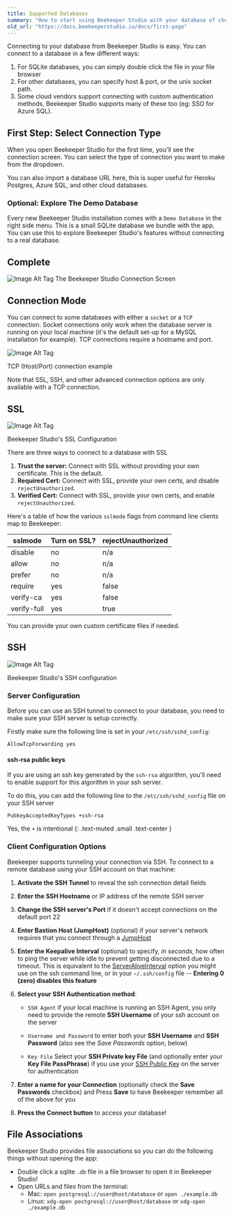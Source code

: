 ```yaml
---
title: Supported Databases
summary: "How to start using Beekeeper Studio with your database of choice."
old_url: "https://docs.beekeeperstudio.io/docs/first-page"
---
```


Connecting to your database from Beekeeper Studio is easy. You can connect to a database in a few different ways:

1. For SQLite databases, you can simply double click the file in your file browser
2. For other databases, you can specify host & port, or the unix socket path.
3. Some cloud vendors support connecting with custom authentication methods, Beekeeper Studio supports many of these too (eg: SSO for Azure SQL).


## First Step: Select Connection Type

When you open Beekeeper Studio for the first time, you'll see the connection screen. You can select the type of connection you want to make from the dropdown.

You can also import a database URL here, this is super useful for Heroku Postgres, Azure SQL, and other cloud databases.

### Optional: Explore The Demo Database

Every new Beekeeper Studio installation comes with a `Demo Database` in the right side menu. This is a small SQLite database we bundle with the app. You can use this to explore Beekeeper Studio's features without connecting to a real database.

## Complete

![Image Alt Tag](../../assets/images/first-page-5.png)
The Beekeeper Studio Connection Screen

## Connection Mode

You can connect to some databases with either a `socket` or a `TCP` connection. Socket connections only work when the database server is running on your local machine (it's the default set-up for a MySQL installation for example). TCP connections require a hostname and port.

![Image Alt Tag](../../assets/images/first-page-6.png)

TCP (Host/Port) connection example

Note that SSL, SSH, and other advanced connection options are only available with a TCP connection.

## SSL

![Image Alt Tag](../../assets/images/first-page-7.png)

Beekeeper Studio's SSL Configuration


There are three ways to connect to a database with SSL

1. **Trust the server:** Connect with SSL without providing your own certificate. This is the default.
2. **Required Cert:** Connect with SSL, provide your own certs, and disable `rejectUnauthorized`.
3. **Verified Cert:** Connect with SSL, provide your own certs, and enable `rejectUnauthorized`.

Here's a table of how the various `sslmode` flags from command line clients map to Beekeeper:

| sslmode     | Turn on SSL? | rejectUnauthorized |
| ----------- | ------------ | ------------------ |
| disable     | no           | n/a                |
| allow       | no           | n/a                |
| prefer      | no           | n/a                |
| require     | yes          | false              |
| verify-ca   | yes          | false              |
| verify-full | yes          | true               |

You can provide your own custom certificate files if needed.


## SSH

![Image Alt Tag](../../assets/images/first-page-8.png)

Beekeeper Studio's SSH configuration


### Server Configuration

Before you can use an SSH tunnel to connect to your database, you need to make sure your SSH server is setup correctly.

Firstly make sure the following line is set in your `/etc/ssh/sshd_config`:

```
AllowTcpForwarding yes
```

#### ssh-rsa public keys

If you are using an ssh key generated by the `ssh-rsa` algorithm, you'll need to enable support for this algorithm in your ssh server.

To do this, you can add the following line to the `/etc/ssh/sshd_config` file on your SSH server

```
PubkeyAcceptedKeyTypes +ssh-rsa
```
Yes, the `+` is intentional
{: .text-muted .small .text-center }


### Client Configuration Options


Beekeeper supports tunneling your connection via SSH. To connect to a remote database using your SSH account on that machine:

1. **Activate the SSH Tunnel** to reveal the ssh connection detail fields

2. **Enter the SSH Hostname** or IP address of the remote SSH server

3. **Change the SSH server's Port** if it doesn't accept connections on the default port 22

4. **Enter Bastion Host (JumpHost)** (optional) if your server's network requires that you connect through a [JumpHost](https://www.redhat.com/sysadmin/ssh-proxy-bastion-proxyjump)

5. **Enter the Keepalive Interval** (optional) to specify, _in seconds_, how often to ping the server while idle to prevent getting disconnected due to a timeout.  This is equivalent to the [ServerAliveInterval](https://superuser.com/questions/37738/how-to-reliably-keep-an-ssh-tunnel-open#answer-601644) option you might use on the ssh command line, or in your `~/.ssh/config` file -- **Entering 0 (zero) disables this feature**

6. **Select your SSH Authentication method**:

    * `SSH Agent` if your local machine is running an SSH Agent, you only need to provide the remote **SSH Username** of your ssh account on the server

    * `Username and Password` to enter both your **SSH Username** and **SSH Password** (also see the _Save Passwords_ option, below)

    * `Key File` Select your **SSH Private key File** (and optionally enter your **Key File PassPhrase**) if you use your [SSH Public Key](https://stackoverflow.com/questions/7260/how-do-i-setup-public-key-authentication#answers-header) on the server for authentication

7. **Enter a name for your Connection** (optionally check the **Save Passwords** checkbox) and Press **Save** to have Beekeeper remember all of the above for you

8. **Press the Connect button** to access your database!

## File Associations

Beekeeper Studio provides file associations so you can do the following things without opening the app:

- Double click a sqlite `.db` file in a file browser to open it in Beekeeper Studio!
- Open URLs and files from the terminal:
  - Mac: `open postgresql://user@host/database` or `open ./example.db`
  - Linux: `xdg-open postgresql://user@host/database` or `xdg-open ./example.db`


